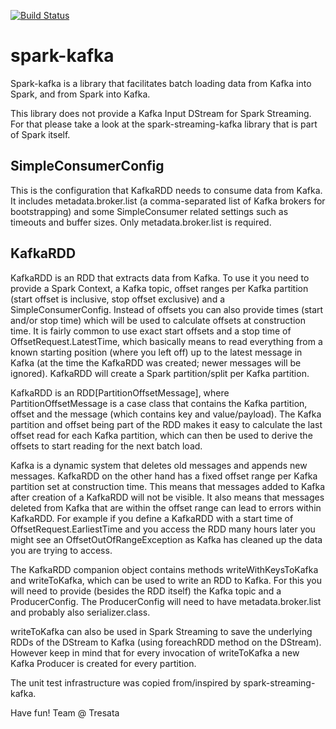 [![Build Status](https://travis-ci.org/tresata/spark-kafka.svg?branch=tresata)](https://travis-ci.org/tresata/spark-kafka)

# spark-kafka
Spark-kafka is a library that facilitates batch loading data from Kafka into Spark, and from Spark into Kafka. 

This library does not provide a Kafka Input DStream for Spark Streaming. For that please take a look at the spark-streaming-kafka library that is part of Spark itself.

## SimpleConsumerConfig
This is the configuration that KafkaRDD needs to consume data from Kafka. It includes metadata.broker.list (a comma-separated list of Kafka brokers for bootstrapping) and some SimpleConsumer related settings such as timeouts and buffer sizes. Only metadata.broker.list is required.

## KafkaRDD
KafkaRDD is an RDD that extracts data from Kafka. To use it you need to provide a Spark Context, a Kafka topic, offset ranges per Kafka partition (start offset is inclusive, stop offset exclusive) and a SimpleConsumerConfig. Instead of offsets you can also provide times (start and/or stop time) which will be used to calculate offsets at construction time. It is fairly common to use exact start offsets and a stop time of OffsetRequest.LatestTime, which basically means to read everything from a known starting position (where you left off) up to the latest message in Kafka (at the time the KafkaRDD was created; newer messages will be ignored). KafkaRDD will create a Spark partition/split per Kafka partition.

KafkaRDD is an RDD[PartitionOffsetMessage], where PartitionOffsetMessage is a case class that contains the Kafka partition, offset and the message (which contains key and value/payload). The Kafka partition and offset being part of the RDD makes it easy to calculate the last offset read for each Kafka partition, which can then be used to derive the offsets to start reading for the next batch load.

Kafka is a dynamic system that deletes old messages and appends new messages. KafkaRDD on the other hand has a fixed offset range per Kafka partition set at construction time. This means that messages added to Kafka after creation of a KafkaRDD will not be visible. It also means that messages deleted from Kafka that are within the offset range can lead to errors within KafkaRDD. For example if you define a KafkaRDD with a start time of OffsetRequest.EarliestTime and you access the RDD many hours later you might see an OffsetOutOfRangeException as Kafka has cleaned up the data you are trying to access.

The KafkaRDD companion object contains methods writeWithKeysToKafka and writeToKafka, which can be used to write an RDD to Kafka. For this you will need to provide (besides the RDD itself) the Kafka topic and a ProducerConfig. The ProducerConfig will need to have metadata.broker.list and probably also serializer.class.

writeToKafka can also be used in Spark Streaming to save the underlying RDDs of the DStream to Kafka (using foreachRDD method on the DStream). However keep in mind that for every invocation of writeToKafka a new Kafka Producer is created for every partition.

The unit test infrastructure was copied from/inspired by spark-streaming-kafka.

Have fun!
Team @ Tresata
